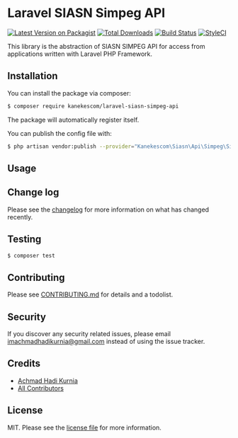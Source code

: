 # Laravel SIASN Simpeg API

[![Latest Version on Packagist][ico-version]][link-packagist]
[![Total Downloads][ico-downloads]][link-downloads]
[![Build Status][ico-travis]][link-travis]
[![StyleCI][ico-styleci]][link-styleci]

This library is the abstraction of SIASN SIMPEG API for access from applications written with Laravel PHP Framework.

## Installation

You can install the package via composer:

``` bash
$ composer require kanekescom/laravel-siasn-simpeg-api
```

The package will automatically register itself.

You can publish the config file with:

``` bash
$ php artisan vendor:publish --provider="Kanekescom\Siasn\Api\Simpeg\SimpegServiceProvider" --tag="config"
```

## Usage

## Change log

Please see the [changelog](CHANGELOG.md) for more information on what has changed recently.

## Testing

``` bash
$ composer test
```

## Contributing

Please see [CONTRIBUTING.md](CONTRIBUTING.md) for details and a todolist.

## Security

If you discover any security related issues, please email imachmadhadikurnia@gmail.com instead of using the issue tracker.

## Credits

- [Achmad Hadi Kurnia][link-author]
- [All Contributors][link-contributors]

## License

MIT. Please see the [license file](LICENSE) for more information.

[ico-version]: https://img.shields.io/packagist/v/kanekescom/laravel-siasn-simpeg-api.svg?style=flat-square
[ico-downloads]: https://img.shields.io/packagist/dt/kanekescom/laravel-siasn-simpeg-api.svg?style=flat-square
[ico-travis]: https://img.shields.io/travis/kanekescom/laravel-siasn-simpeg-api/master.svg?style=flat-square
[ico-styleci]: https://styleci.io/repos/12345678/shield

[link-packagist]: https://packagist.org/packages/kanekescom/laravel-siasn-simpeg-api
[link-downloads]: https://packagist.org/packages/kanekescom/laravel-siasn-simpeg-api
[link-travis]: https://travis-ci.org/kanekescom/laravel-siasn-simpeg-api
[link-styleci]: https://styleci.io/repos/12345678
[link-author]: https://github.com/kanekescom
[link-contributors]: ../../contributors
